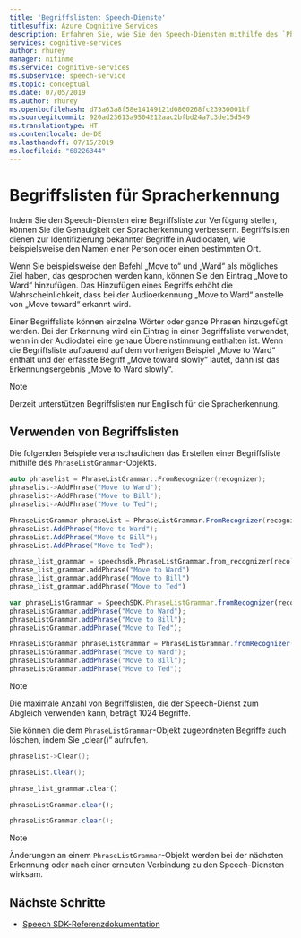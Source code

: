 ```yaml
---
title: 'Begriffslisten: Speech-Dienste'
titlesuffix: Azure Cognitive Services
description: Erfahren Sie, wie Sie den Speech-Diensten mithilfe des `PhraseListGrammar`-Objekts eine Begriffsliste zur Verfügung stellen, um die Ergebnisse der Spracherkennung zu verbessern.
services: cognitive-services
author: rhurey
manager: nitinme
ms.service: cognitive-services
ms.subservice: speech-service
ms.topic: conceptual
ms.date: 07/05/2019
ms.author: rhurey
ms.openlocfilehash: d73a63a8f58e14149121d0860268fc23930001bf
ms.sourcegitcommit: 920ad23613a9504212aac2bfbd24a7c3de15d549
ms.translationtype: HT
ms.contentlocale: de-DE
ms.lasthandoff: 07/15/2019
ms.locfileid: "68226344"
---
```

# <a name="phrase-lists-for-speech-to-text"></a>Begriffslisten für Spracherkennung

Indem Sie den Speech-Diensten eine Begriffsliste zur Verfügung stellen, können Sie die Genauigkeit der Spracherkennung verbessern. Begriffslisten dienen zur Identifizierung bekannter Begriffe in Audiodaten, wie beispielsweise den Namen einer Person oder einen bestimmten Ort.

Wenn Sie beispielsweise den Befehl „Move to“ und „Ward“ als mögliches Ziel haben, das gesprochen werden kann, können Sie den Eintrag „Move to Ward“ hinzufügen. Das Hinzufügen eines Begriffs erhöht die Wahrscheinlichkeit, dass bei der Audioerkennung „Move to Ward“ anstelle von „Move toward“ erkannt wird.

Einer Begriffsliste können einzelne Wörter oder ganze Phrasen hinzugefügt werden. Bei der Erkennung wird ein Eintrag in einer Begriffsliste verwendet, wenn in der Audiodatei eine genaue Übereinstimmung enthalten ist. Wenn die Begriffsliste aufbauend auf dem vorherigen Beispiel „Move to Ward“ enthält und der erfasste Begriff „Move toward slowly“ lautet, dann ist das Erkennungsergebnis „Move to Ward slowly“.

>[!Note]
> Derzeit unterstützen Begriffslisten nur Englisch für die Spracherkennung.

## <a name="how-to-use-phrase-lists"></a>Verwenden von Begriffslisten

Die folgenden Beispiele veranschaulichen das Erstellen einer Begriffsliste mithilfe des `PhraseListGrammar`-Objekts.

```C++
auto phraselist = PhraseListGrammar::FromRecognizer(recognizer);
phraselist->AddPhrase("Move to Ward");
phraselist->AddPhrase("Move to Bill");
phraselist->AddPhrase("Move to Ted");
```

```cs
PhraseListGrammar phraseList = PhraseListGrammar.FromRecognizer(recognizer);
phraseList.AddPhrase("Move to Ward");
phraseList.AddPhrase("Move to Bill");
phraseList.AddPhrase("Move to Ted");
```

```Python
phrase_list_grammar = speechsdk.PhraseListGrammar.from_recognizer(reco)
phrase_list_grammar.addPhrase("Move to Ward")
phrase_list_grammar.addPhrase("Move to Bill")
phrase_list_grammar.addPhrase("Move to Ted")
```

```JavaScript
var phraseListGrammar = SpeechSDK.PhraseListGrammar.fromRecognizer(reco);
phraseListGrammar.addPhrase("Move to Ward");
phraseListGrammar.addPhrase("Move to Bill");
phraseListGrammar.addPhrase("Move to Ted");
```

```Java
PhraseListGrammar phraseListGrammar = PhraseListGrammar.fromRecognizer(recognizer);
phraseListGrammar.addPhrase("Move to Ward");
phraseListGrammar.addPhrase("Move to Bill");
phraseListGrammar.addPhrase("Move to Ted");
```

>[!Note]
> Die maximale Anzahl von Begriffslisten, die der Speech-Dienst zum Abgleich verwenden kann, beträgt 1024 Begriffe.

Sie können die dem `PhraseListGrammar`-Objekt zugeordneten Begriffe auch löschen, indem Sie „clear()“ aufrufen.

```C++
phraselist->Clear();
```

```cs
phraseList.Clear();
```

```Python
phrase_list_grammar.clear()
```

```JavaScript
phraseListGrammar.clear();
```

```Java
phraseListGrammar.clear();
```

> [!NOTE]
> Änderungen an einem `PhraseListGrammar`-Objekt werden bei der nächsten Erkennung oder nach einer erneuten Verbindung zu den Speech-Diensten wirksam.

## <a name="next-steps"></a>Nächste Schritte

* [Speech SDK-Referenzdokumentation](speech-sdk.md)

